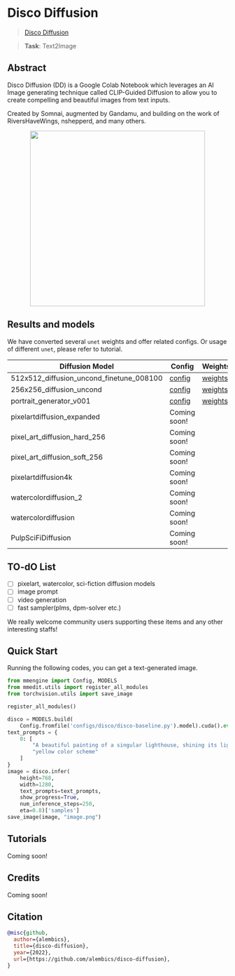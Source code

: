 # Disco Diffusion

> [Disco Diffusion](https://github.com/alembics/disco-diffusion)

> **Task**: Text2Image

<!-- [ALGORITHM] -->

## Abstract

<!-- [ABSTRACT] -->

Disco Diffusion (DD) is a Google Colab Notebook which leverages an AI Image generating technique called CLIP-Guided Diffusion to allow you to create compelling and beautiful images from text inputs.

Created by Somnai, augmented by Gandamu, and building on the work of RiversHaveWings, nshepperd, and many others.  

<!-- [IMAGE] -->

<div align=center >
 <img src="https://user-images.githubusercontent.com/22982797/204526957-ac30547e-5a44-417a-aaa2-6b357b4a139c.png" width="400"/>
</div >

## Results and models

We have converted several `unet` weights and offer related configs. Or usage of different `unet`, please refer to tutorial.

| Diffusion Model                          | Config | Weights |
|------------------------------------------|--------|---------|
| 512x512_diffusion_uncond_finetune_008100 |[config](configs/disco/disco-diffusion_adm-u-finetuned_imagenet-512x512.py)|[weights](https://download.openmmlab.com/mmediting/synthesizers/disco/adm-u_finetuned_imagenet-512x512-ab471d70.pth)|
| 256x256_diffusion_uncond                 |[config](configs/disco/disco-diffusion_adm-u-finetuned_imagenet-256x256.py)|[weights]()|
| portrait_generator_v001                  |[config](configs/disco/disco-diffusion_portrait_generator_v001.py)|[weights](https://download.openmmlab.com/mmediting/synthesizers/disco/adm-u-cvt-rgb_portrait-v001-f4a3f3bc.pth)|
| pixelartdiffusion_expanded               |        Coming soon!     |    
| pixel_art_diffusion_hard_256             |        Coming soon!     |   
| pixel_art_diffusion_soft_256             |        Coming soon!     |     
| pixelartdiffusion4k                      |        Coming soon!     |     
| watercolordiffusion_2                    |        Coming soon!     |     
| watercolordiffusion                      |        Coming soon!     |     
| PulpSciFiDiffusion                       |        Coming soon!     |     

## TO-dO List

-[ ] pixelart, watercolor, sci-fiction diffusion models
-[ ] image prompt
-[ ] video generation
-[ ] fast sampler(plms, dpm-solver etc.)

We really welcome community users supporting these items and any other interesting staffs!

## Quick Start

Running the following codes, you can get a text-generated image.
```python
from mmengine import Config, MODELS
from mmedit.utils import register_all_modules
from torchvision.utils import save_image

register_all_modules()

disco = MODELS.build(
    Config.fromfile('configs/disco/disco-baseline.py').model).cuda().eval()
text_prompts = {
    0: [
        "A beautiful painting of a singular lighthouse, shining its light across a tumultuous sea of blood by greg rutkowski and thomas kinkade, Trending on artstation.",
        "yellow color scheme"
    ]
}
image = disco.infer(
    height=768,
    width=1280,
    text_prompts=text_prompts,
    show_progress=True,
    num_inference_steps=250,
    eta=0.8)['samples']
save_image(image, "image.png")

```

## Tutorials
Coming soon!

## Credits 
Coming soon!

## Citation
```bibtex
@misc{github,
  author={alembics},
  title={disco-diffusion},
  year={2022},
  url={https://github.com/alembics/disco-diffusion},
}
```
